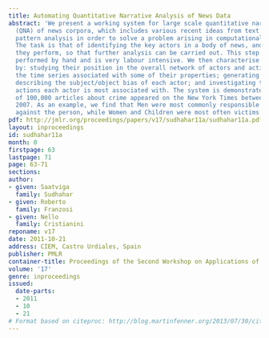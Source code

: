 ```yaml
---
title: Automating Quantitative Narrative Analysis of News Data
abstract: 'We present a working system for large scale quantitative narrative analysis
  (QNA) of news corpora, which includes various recent ideas from text mining and
  pattern analysis in order to solve a problem arising in computational social sciences.
  The task is that of identifying the key actors in a body of news, and the actions
  they perform, so that further analysis can be carried out. This step is normally
  performed by hand and is very labour intensive. We then characterise the actors
  by: studying their position in the overall network of actors and actions; studying
  the time series associated with some of their properties; generating scatter plots
  describing the subject/object bias of each actor; and investigating the types of
  actions each actor is most associated with. The system is demonstrated on a set
  of 100,000 articles about crime appeared on the New York Times between 1987 and
  2007. As an example, we find that Men were most commonly responsible for crimes
  against the person, while Women and Children were most often victims of those crimes.'
pdf: http://jmlr.org/proceedings/papers/v17/sudhahar11a/sudhahar11a.pdf
layout: inproceedings
id: sudhahar11a
month: 0
firstpage: 63
lastpage: 71
page: 63-71
sections: 
author:
- given: Saatviga
  family: Sudhahar
- given: Roberto
  family: Franzosi
- given: Nello
  family: Cristianini
reponame: v17
date: 2011-10-21
address: CIEM, Castro Urdiales, Spain
publisher: PMLR
container-title: Proceedings of the Second Workshop on Applications of Pattern Analysis
volume: '17'
genre: inproceedings
issued:
  date-parts:
  - 2011
  - 10
  - 21
# Format based on citeproc: http://blog.martinfenner.org/2013/07/30/citeproc-yaml-for-bibliographies/
---
```

